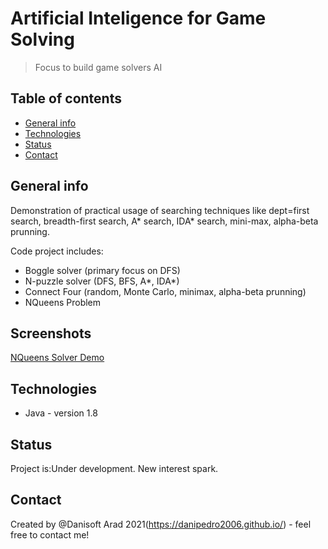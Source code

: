 # Artificial Inteligence for Game Solving
> Focus to build game solvers AI

## Table of contents
* [General info](#general-info)
* [Technologies](#technologies)
* [Status](#status)
* [Contact](#contact)

## General info
Demonstration of practical usage of searching techniques like dept=first search, breadth-first search, A* search, IDA* search, mini-max, alpha-beta prunning.

Code project includes:

- Boggle solver (primary focus on DFS)
- N-puzzle solver (DFS, BFS, A*, IDA*)
- Connect Four (random, Monte Carlo, minimax, alpha-beta prunning)
- NQueens Problem

## Screenshots
[NQueens Solver Demo](https://github.com/danipedro2006/AI-game-solving/blob/master/NQueensGUI/onfLrFBnvD.gif)

## Technologies
* Java - version 1.8



## Status
Project is:Under development. New interest spark. 


## Contact
Created by @Danisoft Arad 2021(https://danipedro2006.github.io/) - feel free to contact me!